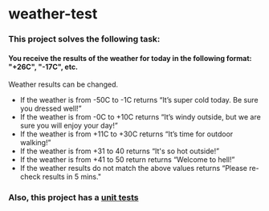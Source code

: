 # weather-test
### This project solves the following task:

#### You receive the results of the weather for today in the following format: "+26C", "-17C", etc.
Weather results can be changed.

- If the weather is from -50C to -1C returns “It’s super cold today. Be sure you dressed well!”
- If the weather is from -0C to +10C returns “It’s windy outside, but we are sure you will enjoy your day!”
- If the weather is from +11C to +30C returns “It’s time for outdoor walking!”
- If the weather is from +31 to 40 returns “It's so hot outside!”
- If the weather is from +41 to 50 return returns “Welcome to hell!”
- If the weather results do not match the above values returns “Please re-check results in 5 mins."

### Also, this project has a [unit tests](https://github.com/itev4n7/weather-test/blob/master/src/test/java/weather/test/TestWeather.java#L45) 
